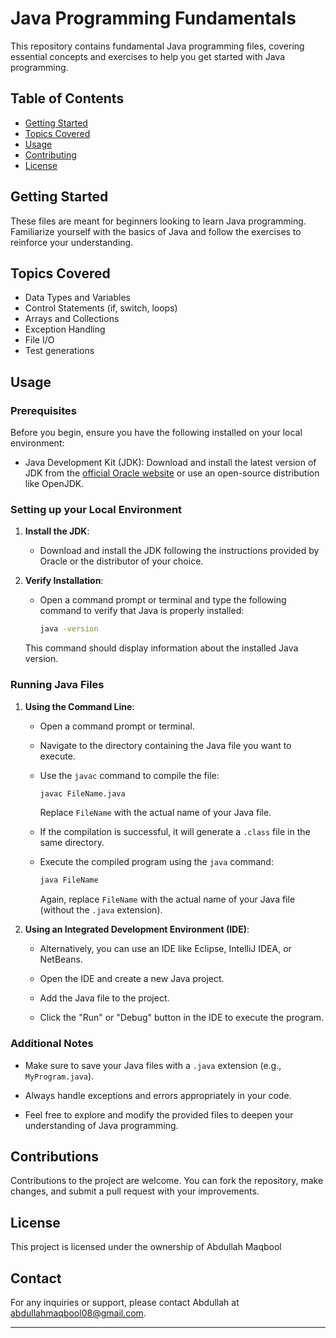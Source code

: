 # Java Programming Fundamentals

This repository contains fundamental Java programming files, covering essential concepts and exercises to help you get started with Java programming.

## Table of Contents

- [Getting Started](#getting-started)
- [Topics Covered](#topics-covered)
- [Usage](#Usage)
- [Contributing](#Contributions)
- [License](#License)

## Getting Started

These files are meant for beginners looking to learn Java programming. Familiarize yourself with the basics of Java and follow the exercises to reinforce your understanding.

## Topics Covered

- Data Types and Variables
- Control Statements (if, switch, loops)
- Arrays and Collections
- Exception Handling
- File I/O
- Test generations


## Usage
### Prerequisites

Before you begin, ensure you have the following installed on your local environment:

- Java Development Kit (JDK): Download and install the latest version of JDK from the [official Oracle website](https://www.oracle.com/java/technologies/javase-downloads.html) or use an open-source distribution like OpenJDK.

### Setting up your Local Environment

1. **Install the JDK**:

   - Download and install the JDK following the instructions provided by Oracle or the distributor of your choice.

2. **Verify Installation**:

   - Open a command prompt or terminal and type the following command to verify that Java is properly installed:

     ```bash
     java -version
     ```

   This command should display information about the installed Java version.

### Running Java Files

1. **Using the Command Line**:

   - Open a command prompt or terminal.

   - Navigate to the directory containing the Java file you want to execute.

   - Use the `javac` command to compile the file:

     ```bash
     javac FileName.java
     ```

     Replace `FileName` with the actual name of your Java file.

   - If the compilation is successful, it will generate a `.class` file in the same directory.

   - Execute the compiled program using the `java` command:

     ```bash
     java FileName
     ```

     Again, replace `FileName` with the actual name of your Java file (without the `.java` extension).

2. **Using an Integrated Development Environment (IDE)**:

   - Alternatively, you can use an IDE like Eclipse, IntelliJ IDEA, or NetBeans.

   - Open the IDE and create a new Java project.

   - Add the Java file to the project.

   - Click the "Run" or "Debug" button in the IDE to execute the program.

### Additional Notes

- Make sure to save your Java files with a `.java` extension (e.g., `MyProgram.java`).

- Always handle exceptions and errors appropriately in your code.

- Feel free to explore and modify the provided files to deepen your understanding of Java programming.

## Contributions

Contributions to the project are welcome. You can fork the repository, make changes, and submit a pull request with your improvements.

## License

This project is licensed under the ownership of Abdullah Maqbool

## Contact

For any inquiries or support, please contact Abdullah at abdullahmaqbool08@gmail.com.

---
